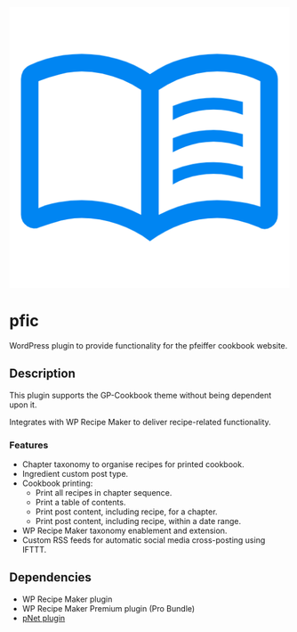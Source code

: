 ![project logo](./assets/icon-128x128.png)

# pfic
WordPress plugin to provide functionality for the pfeiffer cookbook website.

## Description
This plugin supports the GP-Cookbook theme without being dependent upon it.

Integrates with WP Recipe Maker to deliver recipe-related functionality.

### Features
* Chapter taxonomy to organise recipes for printed cookbook.
* Ingredient custom post type.
* Cookbook printing:
	- Print all recipes in chapter sequence.
	- Print a table of contents.
	- Print post content, including recipe, for a chapter.
	- Print post content, including recipe, within a date range.
* WP Recipe Maker taxonomy enablement and extension.
* Custom RSS feeds for automatic social media cross-posting using IFTTT.

## Dependencies
* WP Recipe Maker plugin
* WP Recipe Maker Premium plugin (Pro Bundle)
* [pNet plugin](https://github.com/krpfeiffer/pnet)
